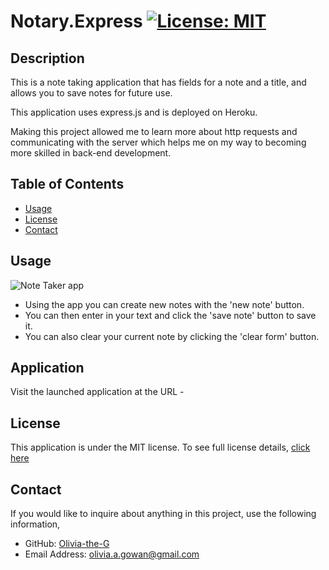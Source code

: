 # Notary.Express [![License: MIT](https://img.shields.io/badge/License-MIT-yellow?style=flat-square&link=https%3A%2F%2Fopensource.org%2Flicense%2Fmit%2F)](https://opensource.org/license/mit/)

## Description 
This is a note taking application that has fields for a note and a title, and allows you to save notes for future use. 

This application uses express.js and is deployed on Heroku. 

Making this project allowed me to learn more about http requests and communicating with the server which helps me on my way to becoming more skilled in back-end development. 

## Table of Contents

- [Usage](#usage)
- [License](#license)
- [Contact](#contact)

## Usage

![Note Taker app](https://github.com/Olivia-the-G/notary-express/assets/130778807/65250bad-4840-4f29-a1b1-b43c9066b8c8)

- Using the app you can create new notes with the 'new note' button. 
- You can then enter in your text and click the 'save note' button to save it. 
- You can also clear your current note by clicking the 'clear form' button. 

## Application

Visit the launched application at the URL - 

## License
This application is under the MIT license. To see full license details, [click here](https://opensource.org/license/mit/)

## Contact

If you would like to inquire about anything in this project, use the following information,
- GitHub: [Olivia-the-G](https://github.com/Olivia-the-G)
- Email Address: olivia.a.gowan@gmail.com
